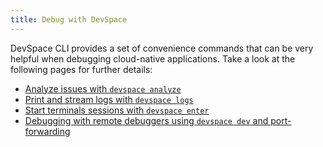 ```yaml
---
title: Debug with DevSpace
---
```


DevSpace CLI provides a set of convenience commands that can be very helpful when debugging cloud-native applications. Take a look at the following pages for further details:
- [Analyze issues with `devspace analyze`](/docs/workflow-basics/debugging/analyze)
- [Print and stream logs with `devspace logs`](/docs/workflow-basics/debugging/logs)
- [Start terminals sessions with `devspace enter`](/docs/workflow-basics/debugging/enter)
- [Debugging with remote debuggers using `devspace dev` and port-forwarding](/docs/workflow-basics/debugging/remote-debuggers)
